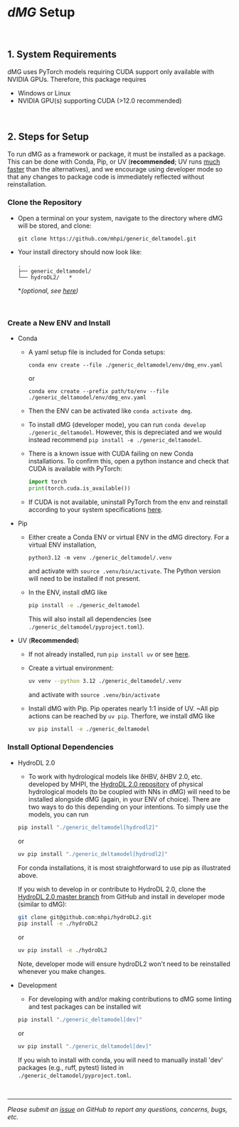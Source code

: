 # *dMG* Setup

</br>

## 1. System Requirements

dMG uses PyTorch models requiring CUDA support only available with NVIDIA GPUs. Therefore, this package requires

- Windows or Linux
- NVIDIA GPU(s) supporting CUDA (>12.0 recommended)

</br>

## 2. Steps for Setup

To run dMG as a framework or package, it must be installed as a package. This can be done with Conda, Pip, or UV (**recommended**; UV runs [much faster](https://github.com/astral-sh/uv/blob/main/BENCHMARKS.md) than the alternatives), and we encourage using developer mode so that any changes to package code is immediately reflected without reinstallation.

### Clone the Repository

- Open a terminal on your system, navigate to the directory where dMG will be stored, and clone:
  
  ```shell
  git clone https://github.com/mhpi/generic_deltamodel.git
  ```

- Your install directory should now look like:

    ```text
    .
    ├── generic_deltamodel/
    └── hydroDL2/   *
    ```

  **(optional, see [here](#install-optional-dependencies))*

</br>

### Create a New ENV and Install

- Conda

  - A yaml setup file is included for Conda setups:

    ```shell
    conda env create --file ./generic_deltamodel/env/dmg_env.yaml
    ```

    or
  
    ```shell
    conda env create --prefix path/to/env --file ./generic_deltamodel/env/dmg_env.yaml
    ```

  - Then the ENV can be activated like `conda activate dmg`.

  - To install dMG (developer mode), you can run `conda develop ./generic_deltamodel`. However, this is depreciated and we would instead recommend `pip install -e ./generic_deltamodel`.

  - There is a known issue with CUDA failing on new Conda installations. To confirm this, open a python instance and check that CUDA is available with PyTorch:

    ```python
    import torch
    print(torch.cuda.is_available())
    ```

  - If CUDA is not available, uninstall PyTorch from the env and reinstall according to your system specifications [here](https://pytorch.org/get-started/locally/).

- Pip

  - Either create a Conda ENV or virtual ENV in the dMG directory. For a virtual ENV installation,
  
    ```shell
    python3.12 -m venv ./generic_deltamodel/.venv
    ```

    and activate with `source .venv/bin/activate`. The Python version will need to be installed if not present.

  - In the ENV, install dMG like
  
    ```bash
    pip install -e ./generic_deltamodel
    ```

    This will also install all dependencies (see `./generic_deltamodel/pyproject.toml`).

- UV (**Recommended**)

  - If not already installed, run `pip install uv` or see [here](https://docs.astral.sh/uv/getting-started/installation/#standalone-installer).

  - Create a virtual environment:

    ```bash
    uv venv --python 3.12 ./generic_deltamodel/.venv
    ```

    and activate with `source .venv/bin/activate`

  - Install dMG with Pip. Pip operates nearly 1:1 inside of UV. ~All pip actions can be reached by `uv pip`. Therfore, we install dMG like

    ```bash
    uv pip install -e ./generic_deltamodel
    ```

### Install Optional Dependencies

- HydroDL 2.0

  - To work with hydrological models like δHBV, δHBV 2.0, etc. developed by MHPI, the [HydroDL 2.0 repository](https://github.com/mhpi/hydroDL2) of physical hydrological models (to be coupled with NNs in dMG) will need to be installed alongside dMG (again, in your ENV of choice). There are two ways to do this depending on your intentions. To simply use the models, you can run

  ```bash
  pip install "./generic_deltamodel[hydrodl2]"
  ```

  or

  ```bash
  uv pip install "./generic_deltamodel[hydrodl2]"
  ```

  For conda installations, it is most straightforward to use pip as illustrated above.

  If you wish to develop in or contribute to HydroDL 2.0, clone the [HydroDL 2.0 master branch](https://github.com/mhpi/hydroDL2) from GitHub and install in developer mode (similar to dMG):

  ```bash
  git clone git@github.com:mhpi/hydroDL2.git
  pip install -e ./hydroDL2
  ```

  or

  ```bash
  uv pip install -e ./hydroDL2
  ```

  Note, developer mode will ensure hydroDL2 won't need to be reinstalled whenever you make changes.

- Development

  - For developing with and/or making contributions to dMG some linting and test packages can be installed wit

  ```bash
  pip install "./generic_deltamodel[dev]"
  ```

  or

  ```bash
  uv pip install "./generic_deltamodel[dev]"
  ```

  If you wish to install with conda, you will need to manually install 'dev' packages (e.g., ruff, pytest) listed in `./generic_deltamodel/pyproject.toml`.

</br>

---

*Please submit an [issue](https://github.com/mhpi/generic_deltamodel/issues) on GitHub to report any questions, concerns, bugs, etc.*
